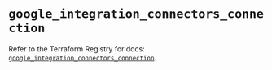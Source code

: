 # `google_integration_connectors_connection`

Refer to the Terraform Registry for docs: [`google_integration_connectors_connection`](https://registry.terraform.io/providers/hashicorp/google-beta/5.14.0/docs/resources/google_integration_connectors_connection).

